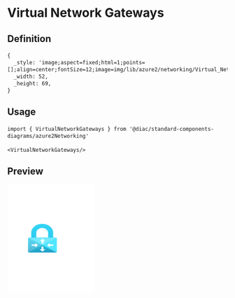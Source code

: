 # Virtual Network Gateways

## Definition

```
{
  _style: 'image;aspect=fixed;html=1;points=[];align=center;fontSize=12;image=img/lib/azure2/networking/Virtual_Network_Gateways.svg;strokeColor=none;',
  _width: 52,
  _height: 69,
}
```

## Usage

```
import { VirtualNetworkGateways } from '@diac/standard-components-diagrams/azure2Networking'

<VirtualNetworkGateways/>
```

## Preview

<img src="./virtual-network-gateways.png" width="200"/>
